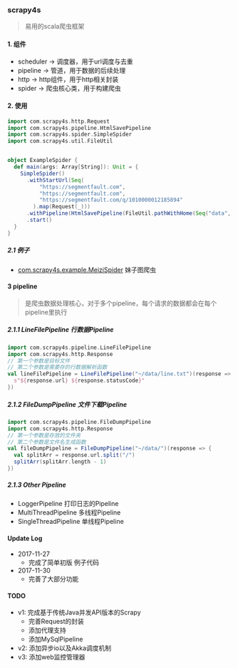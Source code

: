 ### scrapy4s

>  易用的scala爬虫框架



#### 1. 组件

- scheduler -> 调度器，用于url调度与去重
- pipeline -> 管道，用于数据的后续处理
- http -> http组件，用于http相关封装
- spider -> 爬虫核心类，用于构建爬虫



#### 2. 使用

```scala
import com.scrapy4s.http.Request
import com.scrapy4s.pipeline.HtmlSavePipeline
import com.scrapy4s.spider.SimpleSpider
import com.scrapy4s.util.FileUtil


object ExampleSpider {
  def main(args: Array[String]): Unit = {
    SimpleSpider()
      .withStartUrl(Seq(
          "https://segmentfault.com",
          "https://segmentfault.com",
          "https://segmentfault.com/q/1010000012185894"
        ).map(Request(_)))
      .withPipeline(HtmlSavePipeline(FileUtil.pathWithHome(Seq("data", "spider", "example"))))
      .start()
  }
}
```

##### 2.1 例子
 
 - [com.scrapy4s.example.MeiziSpider](./src/main/scala/com/scrapy4s/example/MeiziSpider.scala) 妹子图爬虫

#### 3 pipeline 

> 是爬虫数据处理核心，对于多个pipeline，每个请求的数据都会在每个pipeline里执行

##### 2.1.1 LineFilePipeline 行数据Pipeline

```scala
import com.scrapy4s.pipeline.LineFilePipeline
import com.scrapy4s.http.Response
// 第一个参数是目标文件
// 第二个参数是需要存的行数据解析函数
val lineFilePipeline = LineFilePipeline("~/data/line.txt")(response => {
  s"${response.url} ${response.statusCode}"
})
```



##### 2.1.2 FileDumpPipeline 文件下载Pipeline

```scala
import com.scrapy4s.pipeline.FileDumpPipeline
import com.scrapy4s.http.Response
// 第一个参数是存放的文件夹
// 第二个参数是文件名生成函数
val fileDumpPipeline = FileDumpPipeline("~/data/")(response => {
  val splitArr = response.url.split("/")
  splitArr(splitArr.length - 1)
})
```



##### 2.1.3 Other Pipeline

- LoggerPipeline 打印日志的Pipeline
- MultiThreadPipeline 多线程Pipeline
- SingleThreadPipeline 单线程Pipeline



#### Update Log

- 2017-11-27
  - 完成了简单初版 例子代码
- 2017-11-30
  - 完善了大部分功能


#### TODO

- v1: 完成基于传统Java并发API版本的Scrapy
  - 完善Request的封装
  - 添加代理支持
  - 添加MySqlPipeline
- v2: 添加异步io以及Akka调度机制
- v3: 添加web监控管理器